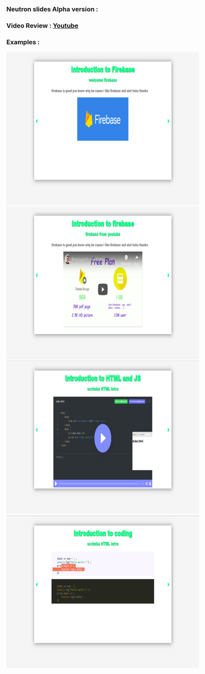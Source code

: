 ### Neutron slides Alpha version :
### Video Review : <a href = "https://www.youtube.com/watch?v=9N41cNB5nVo&feature=youtu.be" >Youtube</a>
    
### Examples : 

<img src = "https://raw.githubusercontent.com/azerbelhedi/alpha-neutron-slides/master/neutron1.png" alt = "not found" height = "400px" width = "700px" />

<img src = "https://raw.githubusercontent.com/azerbelhedi/alpha-neutron-slides/master/neutron2.png" alt = "not found" height = "400px" width = "700px"/>

<img src = "https://raw.githubusercontent.com/azerbelhedi/alpha-neutron-slides/master/neutron3.png" alt = "not found" height = "400px" width = "700px" />

<img src = "https://raw.githubusercontent.com/azerbelhedi/alpha-neutron-slides/master/neutron4.png" alt = "not found" height = "400px" width = "700px" />